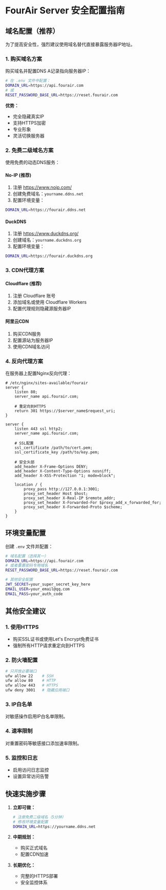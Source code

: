 # FourAir Server 安全配置指南

## 域名配置（推荐）

为了提高安全性，强烈建议使用域名替代直接暴露服务器IP地址。

### 1. 购买域名方案

购买域名并配置DNS A记录指向服务器IP：

```bash
# 在 .env 文件中配置：
DOMAIN_URL=https://api.fourair.com
# 或
RESET_PASSWORD_BASE_URL=https://reset.fourair.com
```

**优势：**
- 完全隐藏真实IP
- 支持HTTPS加密
- 专业形象
- 灵活切换服务器

### 2. 免费二级域名方案

使用免费的动态DNS服务：

#### No-IP (推荐)
1. 注册 https://www.noip.com/
2. 创建免费域名：`yourname.ddns.net`
3. 配置环境变量：
```bash
DOMAIN_URL=https://fourair.ddns.net
```

#### DuckDNS
1. 注册 https://www.duckdns.org/
2. 创建域名：`yourname.duckdns.org`
3. 配置环境变量：
```bash
DOMAIN_URL=https://fourair.duckdns.org
```

### 3. CDN代理方案

#### Cloudflare (推荐)
1. 注册 Cloudflare 账号
2. 添加域名或使用 Cloudflare Workers
3. 配置代理规则隐藏源服务器IP

#### 阿里云CDN
1. 购买CDN服务
2. 配置源站为服务器IP
3. 使用CDN域名访问

### 4. 反向代理方案

在服务器上配置Nginx反向代理：

```nginx
# /etc/nginx/sites-available/fourair
server {
    listen 80;
    server_name api.fourair.com;
    
    # 重定向到HTTPS
    return 301 https://$server_name$request_uri;
}

server {
    listen 443 ssl http2;
    server_name api.fourair.com;
    
    # SSL配置
    ssl_certificate /path/to/cert.pem;
    ssl_certificate_key /path/to/key.pem;
    
    # 安全头部
    add_header X-Frame-Options DENY;
    add_header X-Content-Type-Options nosniff;
    add_header X-XSS-Protection "1; mode=block";
    
    location / {
        proxy_pass http://127.0.0.1:3001;
        proxy_set_header Host $host;
        proxy_set_header X-Real-IP $remote_addr;
        proxy_set_header X-Forwarded-For $proxy_add_x_forwarded_for;
        proxy_set_header X-Forwarded-Proto $scheme;
    }
}
```

## 环境变量配置

创建 `.env` 文件并配置：

```bash
# 域名配置（选择其一）
DOMAIN_URL=https://api.fourair.com
# 或者重置密码专用域名
RESET_PASSWORD_BASE_URL=https://reset.fourair.com

# 其他安全配置
JWT_SECRET=your_super_secret_key_here
EMAIL_USER=your_email@qq.com
EMAIL_PASS=your_auth_code
```

## 其他安全建议

### 1. 使用HTTPS
- 购买SSL证书或使用Let's Encrypt免费证书
- 强制所有HTTP请求重定向到HTTPS

### 2. 防火墙配置
```bash
# 只开放必要端口
ufw allow 22    # SSH
ufw allow 80    # HTTP
ufw allow 443   # HTTPS
ufw deny 3001   # 隐藏应用端口
```

### 3. IP白名单
对敏感操作启用IP白名单限制。

### 4. 速率限制
对重置密码等敏感接口添加速率限制。

### 5. 监控和日志
- 启用访问日志监控
- 设置异常访问告警

## 快速实施步骤

1. **立即可做：**
   ```bash
   # 注册免费二级域名（5分钟）
   # 修改环境变量配置
   DOMAIN_URL=https://yourname.ddns.net
   ```

2. **中期规划：**
   - 购买正式域名
   - 配置CDN加速

3. **长期优化：**
   - 完整的HTTPS部署
   - 安全监控体系 